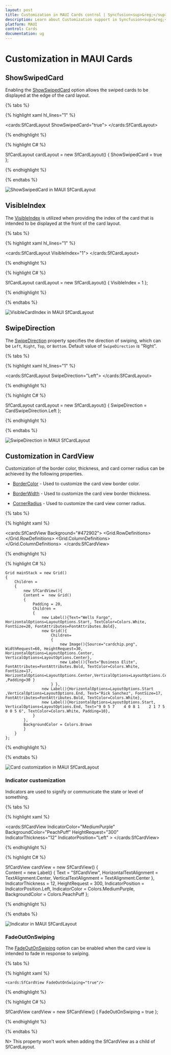 ```yaml
---
layout: post
title: Customization in MAUI Cards control | Syncfusion<sup>&reg;</sup>
description: Learn about Customization support in Syncfusion<sup>&reg;</sup> Essential Studio® MAUI Cards control, its elements and more.
platform: MAUI
control: Cards
documentation: ug
---
```


# Customization in MAUI Cards

## ShowSwipedCard

Enabling the [ShowSwipedCard](https://help.syncfusion.com/cr/maui-toolkit/Syncfusion.Maui.Toolkit.Cards.SfCardLayout.html#Syncfusion_Maui_Toolkit_Cards_SfCardLayout_ShowSwipedCard) option allows the swiped cards to be displayed at the edge of the card layout.

{% tabs %} 

{% highlight xaml hl_lines="1" %}

<cards:SfCardLayout ShowSwipedCard="true">
</cards:SfCardLayout>
 
{% endhighlight %}

{% highlight C# %}

SfCardLayout cardLayout = new SfCardLayout()
{
  ShowSwipedCard = true
};

{% endhighlight %}

{% endtabs %}

![ShowSwipedCard in MAUI SfCardLayout](images/maui-card-showswipecard.png)

## VisibleIndex

The [VisibleIndex](https://help.syncfusion.com/cr/maui-toolkit/Syncfusion.Maui.Toolkit.Cards.SfCardLayout.html#Syncfusion_Maui_Toolkit_Cards_SfCardLayout_VisibleIndex) is utilized when providing the index of the card that is intended to be displayed at the front of the card layout.

{% tabs %} 

{% highlight xaml hl_lines="1" %}

<cards:SfCardLayout VisibleIndex="1">
</cards:SfCardLayout>
 
{% endhighlight %}

{% highlight C# %}

SfCardLayout cardLayout = new SfCardLayout()
{
  VisibleIndex = 1
};

{% endhighlight %}

{% endtabs %}

![VisibleCardIndex in MAUI SfCardLayout](images/maui-card-index.png)

## SwipeDirection

The [SwipeDirection](https://help.syncfusion.com/cr/maui-toolkit/Syncfusion.Maui.Toolkit.Cards.SfCardLayout.html#Syncfusion_Maui_Toolkit_Cards_SfCardLayout_SwipeDirection) property specifies the direction of swiping, which can be `Left`, `Right`, `Top`, or `Bottom`. Default value of `SwipeDirection` is "Right".

{% tabs %} 

{% highlight xaml hl_lines="1" %}

<cards:SfCardLayout SwipeDirection="Left">
</cards:SfCardLayout>
 
{% endhighlight %}

{% highlight C# %}

SfCardLayout cardLayout = new SfCardLayout()
{
    SwipeDirection = CardSwipeDirection.Left
};


{% endhighlight %}

{% endtabs %}

![SwipeDirection in MAUI SfCardLayout](images/maui-card-swipedirection.png)

## Customization in CardView

Customization of the border color, thickness, and card corner radius can be achieved by the following properties.

* [BorderColor](https://help.syncfusion.com/cr/maui-toolkit/Syncfusion.Maui.Toolkit.Cards.SfCardView.html#Syncfusion_Maui_Toolkit_Cards_SfCardView_BorderColor) - Used to customize the card view border color.

* [BorderWidth](https://help.syncfusion.com/cr/maui-toolkit/Syncfusion.Maui.Toolkit.Cards.SfCardView.html#Syncfusion_Maui_Toolkit_Cards_SfCardView_BorderWidth) - Used to customize the card view border thickness.

* [CornerRadius](https://help.syncfusion.com/cr/maui-toolkit/Syncfusion.Maui.Toolkit.Cards.SfCardView.html#Syncfusion_Maui_Toolkit_Cards_SfCardView_CornerRadius) - Used to customize the card view corner radius.

{% tabs %} 

{% highlight xaml %}

<cards:SfCardView Background="#472902">
    <Grid Padding="20">
        <Grid.RowDefinitions>
            <RowDefinition Height="Auto"/>
            <RowDefinition Height="Auto"/>
            <RowDefinition Height="30"/>
            <RowDefinition Height="Auto"/>
        </Grid.RowDefinitions>
        <Label Text="Wells Fargo" HorizontalOptions="Start" TextColor="White" FontSize="20" FontAttributes="Bold"/>
        <Grid Grid.Row="1" Padding="0,20,0,15">
            <Grid.ColumnDefinitions>
                <ColumnDefinition Width="60"/>
                <ColumnDefinition Width="*"/>
            </Grid.ColumnDefinitions>
            <Image Source="cardchip.png" WidthRequest="60" HeightRequest="30" HorizontalOptions="Center" VerticalOptions="Center"/>
            <Label Grid.Column="1" Text="Business Elite" FontAttributes="Bold" TextColor="White" FontSize="17" HorizontalOptions="Start" VerticalOptions="Center" Padding="30,0,0,0"/>
        </Grid>
        <Label Grid.Row="2" HorizontalOptions="Start" VerticalOptions="End" Text="Rick Sanchez" FontSize="17" FontAttributes="Bold" TextColor="White"/>
        <Label Grid.Row="3" HorizontalOptions="Start" VerticalOptions="End" Text="9 0 5 7    4 0 8 1    2 1 7 5    0 0 5 6" TextColor="White" Padding="0,10,0,0"/>
    </Grid>
</cards:SfCardView>

{% endhighlight %}

{% highlight C# %}

	Grid mainStack = new Grid()
	{
		Children =
		{
			new SfCardView(){
			Content =  new Grid()
			{
				Padding = 20,
				Children =
				{
					new Label(){Text="Wells Fargo", HorizontalOptions=LayoutOptions.Start, TextColor=Colors.White, FontSize=20, FontAttributes=FontAttributes.Bold},
					new Grid(){
						Children=
						{
							new Image(){Source="cardchip.png", WidthRequest=60, HeightRequest=30, HorizontalOptions=LayoutOptions.Center, VerticalOptions=LayoutOptions.Center},
							new Label(){Text="Business Elite", FontAttributes=FontAttributes.Bold, TextColor=Colors.White, FontSize=17, HorizontalOptions=LayoutOptions.Center,VerticalOptions=LayoutOptions.Center ,Padding=30 }
						} },
					new Label(){HorizontalOptions=LayoutOptions.Start ,VerticalOptions=LayoutOptions.End, Text="Rick Sanchez", FontSize=17, FontAttributes=FontAttributes.Bold, TextColor=Colors.White},
					new Label(){HorizontalOptions=LayoutOptions.Start,  VerticalOptions=LayoutOptions.End, Text="9 0 5 7    4 0 8 1    2 1 7 5    0 0 5 6", TextColor=Colors.White, Padding=10},
				}
			},
			BackgroundColor = Colors.Brown
			}
		}
	};
           
{% endhighlight %}

{% endtabs %}

![Card customization in MAUI SfCardLayout](images/maui-card-customization.png)

### Indicator customization

Indicators are used to signify or communicate the state or level of something.

{% tabs %} 

{% highlight xaml %}

<cards:SfCardView IndicatorColor="MediumPurple" BackgroundColor="PeachPuff" HeightRequest="300" IndicatorThickness="12" IndicatorPosition="Left" >
    <Label  Text="SfCardView" VerticalTextAlignment="Center" HorizontalTextAlignment="Center"/>
</cards:SfCardView>

{% endhighlight %}

{% highlight C# %}

SfCardView cardView = new SfCardView() 
{     
    Content = new Label() 
    { 
        Text = "SfCardView", 
        HorizontalTextAlignment = TextAlignment.Center, 
        VerticalTextAlignment =  TextAlignment.Center
    },
    IndicatorThickness = 12,
    HeightRequest = 300,
    IndicatorPosition = IndicatorPosition.Left,
    IndicatorColor = Colors.MediumPurple,
	BackgroundColor = Colors.PeachPuff
};
           

{% endhighlight %}

{% endtabs %}

![Indicator in MAUI SfCardLayout](images/maui-card-indicatorcolor.png)

### FadeOutOnSwiping

The [FadeOutOnSwiping](https://help.syncfusion.com/cr/maui-toolkit/Syncfusion.Maui.Toolkit.Cards.SfCardView.html#Syncfusion_Maui_Toolkit_Cards_SfCardView_FadeOutOnSwiping) option can be enabled when the card view is intended to fade in response to swiping.

{% tabs %} 

{% highlight xaml %}

    <cards:SfCardView FadeOutOnSwiping="true"/>
 
{% endhighlight %}

{% highlight C# %}

SfCardView cardView = new SfCardView()
{
  FadeOutOnSwiping = true
};

{% endhighlight %}

{% endtabs %}

N> This property won't work when adding the SfCardView as a child of SfCardLayout.
